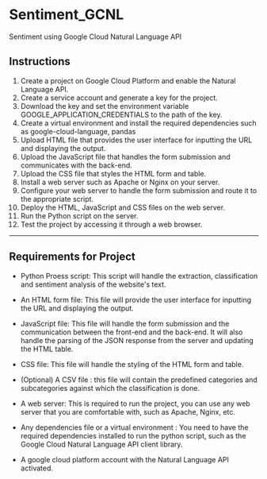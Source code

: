 # Sentiment_GCNL
Sentiment using Google Cloud Natural Language API

## Instructions

1. Create a project on Google Cloud Platform and enable the Natural Language API.
1. Create a service account and generate a key for the project.
1. Download the key and set the environment variable GOOGLE_APPLICATION_CREDENTIALS to the path of the key.
1. Create a virtual environment and install the required dependencies such as google-cloud-language, pandas
1. Upload HTML file that provides the user interface for inputting the URL and displaying the output.
1. Upload the JavaScript file that handles the form submission and communicates with the back-end.
1. Upload the CSS file that styles the HTML form and table.
1. Install a web server such as Apache or Nginx on your server.
1. Configure your web server to handle the form submission and route it to the appropriate script.
1. Deploy the HTML, JavaScript and CSS files on the web server.
1. Run the Python script on the server.
1. Test the project by accessing it through a web browser.

---

## Requirements for Project


* Python Proess script: This script will handle the extraction, classification and sentiment analysis of the website's text.

* An HTML form file: This file will provide the user interface for inputting the URL and displaying the output.

* JavaScript file: This file will handle the form submission and the communication between the front-end and the back-end. It will also handle the parsing of the JSON response from the server and updating the HTML table.

* CSS file: This file will handle the styling of the HTML form and table.

* (Optional) A CSV file : this file will contain the predefined categories and subcategories against which the classification is done.

* A web server: This is required to run the project, you can use any web server that you are comfortable with, such as Apache, Nginx, etc.

* Any dependencies file or a virtual environment : You need to have the required dependencies installed to run the python script, such as the Google Cloud Natural Language API client library.

* A google cloud platform account with the Natural Language API activated.
